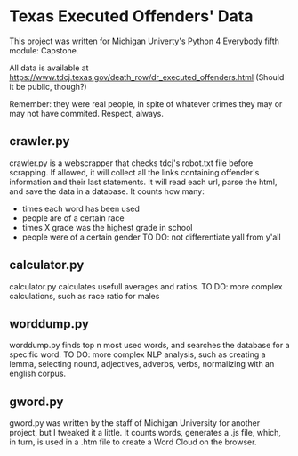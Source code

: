 # Texas Executed Offenders' Data
This project was written for Michigan Univerty's
Python 4 Everybody fifth module: Capstone.

All data is available at https://www.tdcj.texas.gov/death_row/dr_executed_offenders.html
(Should it be public, though?)

Remember: they were real people, 
in spite of whatever crimes they may
or may not have commited. Respect, always.

## crawler.py
crawler.py is a webscrapper that checks
tdcj's robot.txt file before scrapping.
If allowed, it will collect all the links
containing offender's information and 
their last statements.
It will read each url, parse the html,
and save the data in a database. 
It counts how many:
- times each word has been used
- people are of a certain race
- times X grade was the highest grade in school
- people were of a certain gender
TO DO: not differentiate yall from y'all

## calculator.py
calculator.py calculates usefull 
averages and ratios.
TO DO: more complex calculations, 
such as race ratio for males

## worddump.py
worddump.py finds top n most used
words, and searches the database for
a specific word.
TO DO: more complex NLP analysis, 
such as creating a lemma, selecting
nound, adjectives, adverbs, verbs,
normalizing with an english corpus.

## gword.py
gword.py was written by the staff of
Michigan University for another project,
but I tweaked it a little.
It counts words, generates a .js file,
which, in turn, is used in a .htm file 
to create a Word Cloud on the browser.
